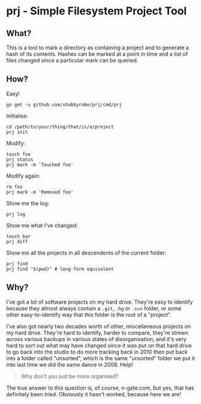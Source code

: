 prj - Simple Filesystem Project Tool
====================================

What?
-----

This is a tool to mark a directory as containing a project and to generate a
hash of its contents. Hashes can be marked at a point in time and a list of
files changed since a particular mark can be queried.


How?
----

Easy!

    go get -u github.com/shabbyrobe/prj/cmd/prj

Initialise:

    cd /path/to/your/thing/that/is/a/project
    prj init

Modify:

    touch foo
    prj status
    prj mark -m 'Touched foo'

Modify again:

    rm foo
    prj mark -m 'Removed foo'

Show me the log:

    prj log

Show me what I've changed:

    touch bar
    prj diff

Show me all the projects in all descendents of the current folder:

    prj find
    prj find "$(pwd)" # long-form equivalent


Why?
----

I've got a lot of software projects on my hard drive. They're easy to identify
because they almost always contain a `.git`, `.hg` or `.svn` folder, or some
other easy-to-identify way that this folder is the root of a "project".

I've also got nearly two decades worth of other, miscellaneous projects on my
hard drive. They're hard to identify, harder to compare, they're strewn across
various backups in various states of disorganisation, and it's very hard to sort
out what may have changed since it was put on that hard drive to go back into
the studio to do more tracking back in 2010 then put back into a folder called
"unsorted", which is the same "unsorted" folder we put it into last time we did
the same dance in 2008. Help!

> Why don't you just be more organised?

The true answer to this question is, of course, n-gate.com, but yes, that has
definitely been tried. Obviously it hasn't worked, because here we are!

